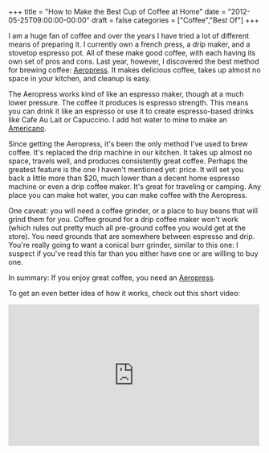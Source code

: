 +++
title = "How to Make the Best Cup of Coffee at Home"
date = "2012-05-25T09:00:00-00:00"
draft = false
categories = ["Coffee","Best Of"]
+++

I am a huge fan of coffee and over the years I have tried a lot of
different means of preparing it. I currently own a french press, a drip
maker, and a stovetop espresso pot. All of these make good coffee, with
each having its own set of pros and cons. Last year, however, I
discovered the best method for brewing coffee:
[Aeropress](http://www.amazon.com/Aerobie-AeroPress-Coffee-Espresso-Maker/dp/B0047BIWSK/).
It makes delicious coffee, takes up almost no space in your kitchen, and
cleanup is easy.

The Aeropress works kind of like an espresso maker, though at a much
lower pressure. The coffee it produces is espresso strength. This means
you can drink it like an espresso or use it to create espresso-based
drinks like Cafe Au Lait or Capuccino. I add hot water to mine to make
an [Americano](http://en.wikipedia.org/wiki/CaffÃ¨_Americano).

Since getting the Aeropress, it's been the only method I've used to brew
coffee. It's replaced the drip machine in our kitchen. It takes up
almost no space, travels well, and produces consistently great coffee.
Perhaps the greatest feature is the one I haven't mentioned yet: price.
It will set you back a little more than \$20, much lower than a decent
home espresso machine or even a drip coffee maker. It's great for
traveling or camping. Any place you can make hot water, you can make
coffee with the Aeropress.

One caveat: you will need a coffee grinder, or a place to buy beans that
will grind them for you. Coffee ground for a drip coffee maker won't
work (which rules out pretty much all pre-ground coffee you would get at
the store). You need grounds that are somewhere between espresso and
drip. You're really going to want a conical burr grinder, similar to
this one: I suspect if you've read this far than you either have one or
are willing to buy one.

In summary: If you enjoy great coffee, you need an
[Aeropress](http://www.amazon.com/Aerobie-AeroPress-Coffee-Espresso-Maker/dp/B0047BIWSK/).

To get an even better idea of how it works, check out this short video:

<iframe src="http://player.vimeo.com/video/40980282" width="500" height="281" frameborder="0"  webkitAllowFullScreen mozallowfullscreen allowFullScreen>
</iframe>


